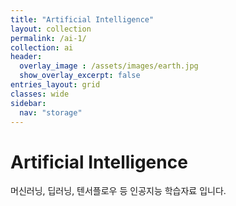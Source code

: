 ```yaml
---
title: "Artificial Intelligence"
layout: collection
permalink: /ai-1/
collection: ai
header:
  overlay_image : /assets/images/earth.jpg
  show_overlay_excerpt: false
entries_layout: grid
classes: wide
sidebar:
  nav: "storage"
---
```


# Artificial Intelligence

머신러닝, 딥러닝, 텐서플로우 등 인공지능 학습자료 입니다.
